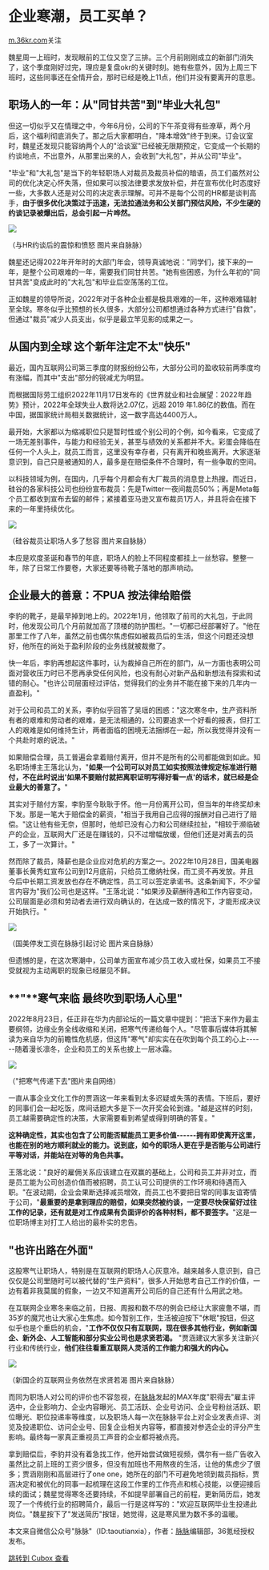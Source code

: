 企业寒潮，员工买单？
==========

[m.36kr.com](https://m.36kr.com/p/2015455020745737?channel=moments)关注

魏星周一上班时，发现眼前的工位又空了三排。三个月前刚刚成立的新部门消失了，这个季度刚好过完，理应是复盘okr的关键时刻。她有些意外，因为上周三下班时，这些同事还在全情开会，那时已经是晚上11点，他们并没有要离开的意思。

职场人的一年：从"同甘共苦"到"毕业大礼包"
----------------------

但这一切似乎又在情理之中，今年6月份，公司的下午茶变得有些潦草，两个月后，这个福利彻底消失了。那之后大家都明白，"降本增效"终于到来。订会议室时，魏星还发现只能容纳两个人的"洽谈室"已经被无限期预定，它变成一个长期的约谈地点，不出意外，从那里出来的人，会收到"大礼包"，并从公司"毕业"。

"毕业"和"大礼包"是当下的年轻职场人对裁员及裁员补偿的暗语，员工们虽然对公司的优化决定心怀失落，但如果可以按法律要求发放补偿，并在宣布优化时态度好一些，大多数人还是对公司的决定表示理解。可并不是每个公司的HR都是谈判高手，**由于很多优化决策过于迅速，无法拉通法务和公关部门预估风险，不少生硬的约谈记录被爆出后，总会引起一片哗然。**

![](https://image.cubox.pro/article/2022112510460981194/32040.jpg?imageMogr2/quality/90/ignore-error/1)

（与HR约谈后的震惊和愤怒 图片来自脉脉）

魏星还记得2022年开年时的大部门年会，领导真诚地说："同学们，接下来的一年，是整个公司艰难的一年，需要我们同甘共苦。"她有些困惑，为什么年初的"同甘共苦"变成此时的"大礼包"和毕业后空荡荡的工位。

正如魏星的领导所说，2022年对于各种企业都是极具艰难的一年，这种艰难辐射至全球。寒冬似乎比预想的长久很多，大部分公司都想通过各种方式进行"自救"，但通过"裁员"减少人员支出，似乎是最立竿见影的成果之一。

从国内到全球 这个新年注定不太"快乐"
-------------------

最近，国内互联网公司第三季度的财报纷纷公布，大部分公司的盈收较前两季度均有涨幅，而其中"支出"部分的锐减尤为明显。

而根据国际劳工组织2022年11月17日发布的《世界就业和社会展望：2022年趋势》预计，2022年全球失业人数将达2.07亿，远超 2019 年1.86亿的数值。而在中国，据国家统计局相关数据统计，这一数字高达4400万人。

最开始，大家都以为缩减职位只是暂时性或个别公司的个例，如今看来，它变成了一场无差别事件，与能力和经验无关，甚至与绩效的关系都并不大。彩蛋会降临在任何一个人头上，就员工而言，这里没有幸存者，只有离开和晚些离开。大家逐渐意识到，自己只是被通知的人，最多是在赔偿条件不合理时，有一些争取的空间。

以科技领域为例，在国内，几乎每个月都会有大厂裁员的消息登上热搜。而近日，硅谷的各家科技公司也纷纷宣布裁员：先是Twitter一夜间裁员50%；再是Meta每个员工都收到宣布去留的邮件；紧接着亚马逊又宣布裁员1万人，并且将会在接下来的一年里持续优化。

![](https://image.cubox.pro/article/2022112510460941105/95674.jpg?imageMogr2/quality/90/ignore-error/1)

（硅谷裁员让职场人多了愁容 图片来自脉脉）

本应是欢度圣诞和春节的年底，职场人的脸上不同程度都挂上一丝愁容。整整一年，除了日常工作要卷，大家还要等待靴子落地的那声响动。

**企业最大的善意：不PUA 按法律给赔偿**
-----------------------

李豹的靴子，是最早掉到地上的。2022年1月，他领取了前司的大礼包，于此同时，他发现公司几个月前就加高了顶楼的防护围栏。"一切都已经部署好了。"他在那里工作了八年，虽然之前也偶尔焦虑假如被裁员后的生活，但这个问题还没想好，他所在的尚处于盈利阶段的业务线就被裁撤了。

快一年后，李豹再想起这件事时，认为裁掉自己所在的部门，从一方面也表明公司面对营收压力时已不愿再承受任何风险，也没有耐心对新产品和新想法有探索和试错的耐心。"也许公司层面经过评估，觉得我们的业务并不能在接下来的几年内一直盈利。"

对于公司和员工的关系，李豹似乎回答了吴瑶的困惑："这次寒冬中，生产资料所有者的艰难和劳动者的艰难，是无法相通的，公司要追求一个好看的报表，但打工人的艰难是如何维持生计，两者面临的困境无法捆绑在一起，所以我觉得并没有一个共赴时艰的说法。"

如果赔偿合理，员工普遍会拿着赔付离开，但并不是所有的公司都能做到如此。知名职场博主王落北认为，"**如果一个公司可以对员工如实按照法律规定标准进行赔付，不在此时说出'如果不要赔付就把离职证明写得好看一点'的话术，就已经是企业最大的善意了。**"

其实对于赔付方案，李豹至今耿耿于怀。他一月份离开公司，但当年的年终奖却未下发。那是一笔大于赔偿金的薪资，"相当于我用自己应得的报酬对自己进行了赔偿。"这让他有些无奈，但那时，他却已没有心力和公司继续拉扯，"相较于濒临破产的企业，互联网大厂还是在赚钱的，只不过增幅放缓，但他们还是对离去的员工，多了一次算计。"

然而除了裁员，降薪也是企业应对危机的方案之一。2022年10月28日，国美电器董事长黄秀虹宣布公司到12月底前，只给员工缴纳社保，而工资不再发放。并且今后中长期工资发放也存在不确定性，员工可以签定承诺书。这条新闻下，不少留言内容为"我们公司也是这样。"王落北说："如果涉及薪酬待遇和工作内容变动，公司层面是必须和劳动者去进行双向确认的，在达成一致的情况下，才能形成决议开始执行。"

![](https://image.cubox.pro/article/2022112510460994188/56904.jpg?imageMogr2/quality/90/ignore-error/1)

（国美停发工资在脉脉引起讨论 图片来自脉脉）

但遗憾的是，在这次寒潮中，公司单方面宣布减少员工收入或社保，如果员工不接受就视为主动离职的现象已经屡见不鲜。

**"**寒气来临 最终吹到职场人心里"
--------------------

2022年8月23日，任正非在华为内部论坛的一篇文章中提到："把活下来作为最主要纲领，边缘业务全线收缩和关闭，把寒气传递给每个人。"尽管事后媒体将其解读为来自华为的前瞻性危机感，但这阵"寒气"却实实在在吹到每个员工的心上------随着漫长凛冬，企业和员工的关系也披上一层冰霜。

![](https://image.cubox.pro/article/2022112510460923744/50399.jpg?imageMogr2/quality/90/ignore-error/1)

（"把寒气传递下去"图片来自网络）

一直从事企业文化工作的贾涵这一年来看到太多迟疑或失落的表情。下班后，要好的同事们会一起吃饭，席间话题大多是下一次开奖会轮到谁。"越是这样的时刻，员工越需要确定性的决策，大家需要看到希望或得到明确的答复。"

**这种确定性，其实也包含了公司能否赋能员工更多价值------拥有即使离开这里，也能在别的地方顺利就业的能力。说到底，如今的职场人更在乎是否能与公司进行平等对话，并能站在对等的角色共事。**

王落北说："良好的雇佣关系应该建立在双赢的基础上，公司和员工并非对立，而是员工能为公司创造价值而被招聘，员工认可公司提供的工作环境和待遇而入职。"在波动期，企业会果断选择减员增效，而员工也不要把日常的同事友谊寄情于公司，"**最重要的是拿到理应的赔偿，如果突然被约谈，一定要尽快保留好过往工作的记录，还有就是对工作成果有负面评价的各种材料，都不要签字。**"这是一位职场博主对打工人给出的最朴实的忠告。

"也许出路在外面"
---------

这股寒气让职场人，特别是在互联网的职场人心灰意冷。越来越多人意识到，自己仅仅是公司里随时可以被代替的"生产资料"，很多人开始思考自己工作的价值，一边有着非我莫属的假象，一边又不知道离开公司后的自己还有什么用武之地。

在互联网企业寒冬来临之前，日报、周报和数不尽的例会已经让大家疲惫不堪，而35岁的魔咒也让大家心生焦虑。如今暂别工作，生活被迫按下"休眠"按钮，但这似乎也是个重启的机会，"**工作不仅仅只有互联网，现在很多其他行业，例如新国企、新外企、人工智能和部分实业公司也是求贤若渴。** "贾涵建议大家多关注新兴行业和传统行业，**他们往往看重互联网人灵活的工作能力和强大的内心。**

![](https://image.cubox.pro/article/2022112510460940071/40892.jpg?imageMogr2/quality/90/ignore-error/1)

（新国企的互联网业务依然在求贤若渴 图片来自脉脉）

而同为职场人对公司的评价也不容忽视，在[脉脉](https://36kr.com/project/1679712383718153)发起的MAX年度"职得去"雇主评选中，企业影响力、企业内容曝光、员工活跃、企业号访问、企业号粉丝活跃、职位曝光、职位投递率等维度，以及职场人每一次在脉脉平台上对企业发表点评、浏览及投递职位、访问企业号、回复企业相关内容等，都直接对参选企业的评分产生影响。最终每一家真正重视员工声音的企业都将被点亮。

拿到赔偿后，李豹并没有着急找工作，他开始尝试做短视频，偶尔有一些广告收入虽然比之前上班的工资少很多，但没有加班也不用熬夜的生活，让他的焦虑少了很多；贾涵刚刚和高层进行了one one，她所在的部门不可避免地领到裁员指标，贾涵决定和被优化的同事一起梳理在这段工作里的工作亮点和核心技能，以便迎接后续的面试；魏星觉得寒冬还要持续，不如提早部署自己的前程，更新简历后，她发现了一个传统行业的招聘简介，最后一行是这样写的："欢迎互联网毕业生投递此岗位。"魏星按下了"发送简历"按钮，她觉得，这是寒风里为数不多的温暖。

本文来自微信公众号"脉脉"（ID:taoutianxia），作者：[脉脉](https://36kr.com/project/1679712383718153)编辑部，36氪经授权发布。

[跳转到 Cubox 查看](https://cubox.pro/my/card?id=6995649163081813731)
